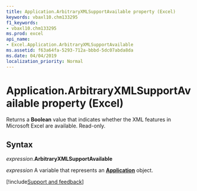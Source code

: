 ```yaml
---
title: Application.ArbitraryXMLSupportAvailable property (Excel)
keywords: vbaxl10.chm133295
f1_keywords:
- vbaxl10.chm133295
ms.prod: excel
api_name:
- Excel.Application.ArbitraryXMLSupportAvailable
ms.assetid: f63a64fa-5293-712a-bbbd-5dc07abda8da
ms.date: 04/04/2019
localization_priority: Normal
---
```



# Application.ArbitraryXMLSupportAvailable property (Excel)

Returns a **Boolean** value that indicates whether the XML features in Microsoft Excel are available. Read-only.


## Syntax

_expression_.**ArbitraryXMLSupportAvailable**

_expression_ A variable that represents an **[Application](Excel.Application(object).md)** object.




[!include[Support and feedback](~/includes/feedback-boilerplate.md)]